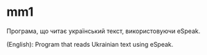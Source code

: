 # mm1

Програма, що читає український текст, використовуючи eSpeak.

(English): Program that reads Ukrainian text using eSpeak.
